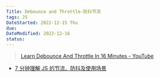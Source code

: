 ```yaml
---
Title: Debounce and Throttle-防抖节流
tags: JS
DateStarted: 2022-12-15 Thu
due:
DateModified: 2022-12-16
status:
---
```


> [Learn Debounce And Throttle In 16 Minutes - YouTube](https://www.youtube.com/watch?v=cjIswDCKgu0)

- [7 分钟理解 JS 的节流、防抖及使用场景](https://juejin.cn/post/6844903669389885453 "https://juejin.cn/post/6844903669389885453")
